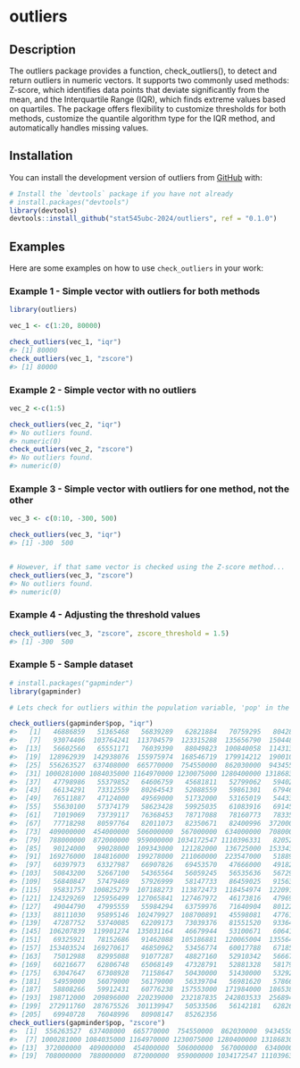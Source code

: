 
# outliers

## Description

The outliers package provides a function, check_outliers(), to detect
and return outliers in numeric vectors. It supports two commonly used
methods: Z-score, which identifies data points that deviate
significantly from the mean, and the Interquartile Range (IQR), which
finds extreme values based on quartiles. The package offers flexibility
to customize thresholds for both methods, customize the quantile
algorithm type for the IQR method, and automatically handles missing
values.

## Installation

You can install the development version of outliers from
[GitHub](https://github.com/) with:

``` r
# Install the `devtools` package if you have not already
# install.packages("devtools")
library(devtools)
devtools::install_github("stat545ubc-2024/outliers", ref = "0.1.0")
```

## Examples

Here are some examples on how to use `check_outliers` in your work:

### Example 1 - Simple vector with outliers for both methods

``` r
library(outliers)

vec_1 <- c(1:20, 80000)

check_outliers(vec_1, "iqr")
#> [1] 80000
check_outliers(vec_1, "zscore")
#> [1] 80000
```

### Example 2 - Simple vector with no outliers

``` r
vec_2 <-c(1:5)

check_outliers(vec_2, "iqr")
#> No outliers found.
#> numeric(0)
check_outliers(vec_2, "zscore")
#> No outliers found.
#> numeric(0)
```

### Example 3 - Simple vector with outliers for one method, not the other

``` r
vec_3 <- c(0:10, -300, 500)

check_outliers(vec_3, "iqr")
#> [1] -300  500


# However, if that same vector is checked using the Z-score method...
check_outliers(vec_3, "zscore")
#> No outliers found.
#> numeric(0)
```

### Example 4 - Adjusting the threshold values

``` r
check_outliers(vec_3, "zscore", zscore_threshold = 1.5)
#> [1] -300  500
```

### Example 5 - Sample dataset

``` r
# install.packages("gapminder")
library(gapminder)

# Lets check for outliers within the population variable, 'pop' in the gapminder dataset

check_outliers(gapminder$pop, "iqr")
#>   [1]   46886859   51365468   56839289   62821884   70759295   80428306
#>   [7]   93074406  103764241  113704579  123315288  135656790  150448339
#>  [13]   56602560   65551171   76039390   88049823  100840058  114313951
#>  [19]  128962939  142938076  155975974  168546719  179914212  190010647
#>  [25]  556263527  637408000  665770000  754550000  862030000  943455000
#>  [31] 1000281000 1084035000 1164970000 1230075000 1280400000 1318683096
#>  [37]   47798986   55379852   64606759   45681811   52799062   59402198
#>  [43]   66134291   73312559   80264543   52088559   59861301   67946797
#>  [49]   76511887   47124000   49569000   51732000   53165019   54433565
#>  [55]   55630100   57374179   58623428   59925035   61083916   69145952
#>  [61]   71019069   73739117   76368453   78717088   78160773   78335266
#>  [67]   77718298   80597764   82011073   82350671   82400996  372000000
#>  [73]  409000000  454000000  506000000  567000000  634000000  708000000
#>  [79]  788000000  872000000  959000000 1034172547 1110396331   82052000
#>  [85]   90124000   99028000  109343000  121282000  136725000  153343000
#>  [91]  169276000  184816000  199278000  211060000  223547000   51889696
#>  [97]   60397973   63327987   66907826   69453570   47666000   49182000
#> [103]   50843200   52667100   54365564   56059245   56535636   56729703
#> [109]   56840847   57479469   57926999   58147733   86459025   91563009
#> [115]   95831757  100825279  107188273  113872473  118454974  122091325
#> [121]  124329269  125956499  127065841  127467972   46173816   47969150
#> [127]   49044790   47995559   55984294   63759976   71640904   80122492
#> [133]   88111030   95895146  102479927  108700891   45598081   47761980
#> [139]   47287752   53740085   62209173   73039376   81551520   93364244
#> [145]  106207839  119901274  135031164   46679944   53100671   60641899
#> [151]   69325921   78152686   91462088  105186881  120065004  135564834
#> [157]  153403524  169270617   46850962   53456774   60017788   67185766
#> [163]   75012988   82995088   91077287   48827160   52910342   56667095
#> [169]   60216677   62806748   65068149   47328791   52881328   58179144
#> [175]   63047647   67308928   71158647   50430000   51430000   53292000
#> [181]   54959000   56079000   56179000   56339704   56981620   57866349
#> [187]   58808266   59912431   60776238  157553000  171984000  186538000
#> [193]  198712000  209896000  220239000  232187835  242803533  256894189
#> [199]  272911760  287675526  301139947   50533506   56142181   62826491
#> [205]   69940728   76048996   80908147   85262356
check_outliers(gapminder$pop, "zscore")
#>  [1]  556263527  637408000  665770000  754550000  862030000  943455000
#>  [7] 1000281000 1084035000 1164970000 1230075000 1280400000 1318683096
#> [13]  372000000  409000000  454000000  506000000  567000000  634000000
#> [19]  708000000  788000000  872000000  959000000 1034172547 1110396331
```
